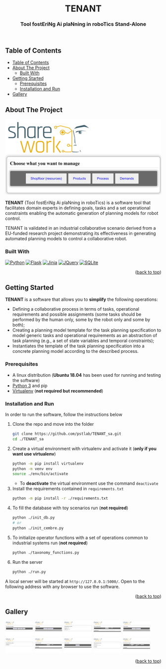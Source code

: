 <a name="readme-top"></a>
<div align="center">
  <h1 align="center">TENANT</h1>
  <h3 align="center">Tool fostEriNg Ai plaNning in roboTics Stand-Alone</h3>
</div>
</br>

## Table of Contents
- [Table of Contents](#table-of-contents)
- [About The Project](#about-the-project)
  - [Built With](#built-with)
- [Getting Started](#getting-started)
  - [Prerequisites](#prerequisites)
  - [Installation and Run](#installation-and-run)
- [Gallery](#gallery)

## About The Project

![TENANT Home](img/Home.png)

__TENANT__ (Tool fostEriNg Ai plaNning in roboTics) is a software tool that facilitates domain experts in defining goals, tasks and a set operational constraints enabling the automatic generation of planning models for robot control. 

TENANT is validated in an industrial collaborative scenario derived from a EU-funded research project demonstrating its effectiveness in generating automated planning models to control a collaborative robot.

### Built With

[![Python][Python-shield]][Python-url] [![Flask][Flask-shield]][Flask-url] [![Jinja][Jinja-shield]][Jinja-url] [![JQuery][JQuery.com]][JQuery-url] [![SQLite][SQLite-shield]][SQLite-url]

<p align="right">(<a href="#readme-top">back to top</a>)</p>

## Getting Started

__TENANT__ is a software that allows you to **simplify** the following operations:

* Defining a collaborative process in terms of tasks, operational requirements and possible assignments (some tasks should be performed by the human only, some by the robot only and some by both); 
* Creating a planning model template for the task planning specification to model generic tasks and operational requirements as an abstraction of task planning (e.g., a set of state variables and temporal constraints);
* Instantiates the template of the task planning specification into a concrete planning model according to the described process.

### Prerequisites

* A linux distribution (**Ubuntu 18.04** has been used for running and testing the software)
* [Python 3](https://python.org) and pip
* [Virtualenv](https://virtualenv.pypa.io/en/latest/) (**not required but recommended**)

### Installation and Run

In order to run the software, follow the instructions below

1. Clone the repo and move into the folder
   ```sh
   git clone https://github.com/pstlab/TENANT_sa.git
   cd ./TENANT_sa
   ```
2. Create a virtual environment with virtualenv and activate it (**only if you want use virtualenv**)
   ```sh
   python -m pip install virtualenv
   python -m venv env
   source ./env/bin/activate
   ```
   * To **deactivate** the virtual environment use the command `deactivate`
3. Install the requirements contained in `requirements.txt`
   ```sh
   python -m pip install -r ./requirements.txt
   ```
4. To fill the database with toy scenarios run (__not required__)
   ```sh
   python ./init_db.py
   # or
   python ./init_cembre.py
   ```
5. To initialize operator functions with a set of operations common to industrial systems run (__not required__)
   ```sh
   python ./taxonomy_functions.py
   ```
6. Run the server
   ```sh
   python ./run.py
   ```
A local server will be started at `http://127.0.0.1:5000/`.
Open to the following address with any browser to use the software.

<p align="right">(<a href="#readme-top">back to top</a>)</p>

## Gallery

<img src="img/hom.png" width="18%"></img> <img src="img/resources.png" width="18%"></img> <img src="img/new_resource.png" width="18%"></img> <img src="img/aggregate_resource.png" width="18%"></img> <img src="img/products.png" width="18%"></img> <img src="img/new_product.png" width="18%"></img> <img src="img/product_family.png" width="18%"></img> <img src="img/process.png" width="18%"></img> <img src="img/new_process.png" width="18%"></img> <img src="img/demands.png" width="18%"></img> 

<p align="right">(<a href="#readme-top">back to top</a>)</p>

<!-- MARKDOWN LINKS & IMAGES -->
[SQLite-shield]: https://img.shields.io/badge/sqlite-%2307405e.svg?style=for-the-badge&logo=sqlite&logoColor=white
[SQLite-url]: https://www.sqlite.org/
[Flask-shield]: https://img.shields.io/badge/Flask-000000?style=for-the-badge&logo=flask&logoColor=white
[Flask-url]: https://flask.palletsprojects.com/en/2.2.x/
[Jinja-shield]: https://camo.githubusercontent.com/bf9a5122ae18817a5a34fad613bde9d31a53e1589ae8f960003c13136c59ff96/68747470733a2f2f696d672e736869656c64732e696f2f7374617469632f76313f7374796c653d666f722d7468652d6261646765266d6573736167653d4a696e6a6126636f6c6f723d423431373137266c6f676f3d4a696e6a61266c6f676f436f6c6f723d464646464646266c6162656c3d
[Jinja-url]: https://jinja.palletsprojects.com/en/3.1.x/
[Python-shield]: https://img.shields.io/badge/Python-3776AB?style=for-the-badge&logo=python&logoColor=white
[Python-url]: https://python.org
[JQuery.com]: https://img.shields.io/badge/jQuery-0769AD?style=for-the-badge&logo=jquery&logoColor=white
[JQuery-url]: https://jquery.com
